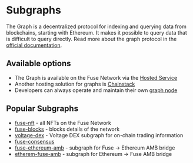 # Subgraphs

The Graph is a decentralized protocol for indexing and querying data from blockchains, starting with Ethereum. It makes it possible to query data that is difficult to query directly. Read more about the graph protocol in the [official documentation](https://thegraph.com/docs/en/about/).

## Available options

* The Graph is available on the Fuse Network via the [Hosted Service](the-graph-hosted-service.md)
* Another hosting solution for graphs is [Chainstack](https://chainstack.com/)
* Developers can always operate and maintain their own [graph node](https://thegraph.com/docs/en/operating-graph-node/)

## Popular Subgraphs

* [fuse-nft](https://thegraph.com/hosted-service/subgraph/fuseio/fuse-nft) - all NFTs on the Fuse Network
* [fuse-blocks](https://thegraph.com/hosted-service/subgraph/fuseio/fuse-blocks) - blocks details of the network
* [voltage-dex](https://thegraph.com/hosted-service/subgraph/voltfinance/voltage-exchange-v2) - Voltage DEX subgraph for on-chain trading information
* [fuse-consensus](https://thegraph.com/explorer/subgraph/fuseio/fuse-consensus)
* [fuse-ethereum-amb](https://thegraph.com/hosted-service/subgraph/fuseio/fuse-to-ethereum-amb) - subgraph for Fuse -> Ethereum AMB bridge
* [etherem-fuse-amb](https://thegraph.com/hosted-service/subgraph/fuseio/ethereum-to-fuse-amb) - subgraph for Ethereum -> Fuse AMB bridge

[\
](https://thegraph.com/hosted-service/subgraph/fuseio/fuse-to-ethereum-amb/edit)
